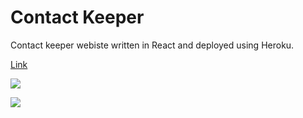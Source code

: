 # Contact Keeper

Contact keeper webiste written in React and deployed using Heroku.

[Link](https://warm-tundra-67989.herokuapp.com/login)

![](https://i.imgur.com/rFuxMCq.png)

![](https://i.imgur.com/aj81Kzw.png)
